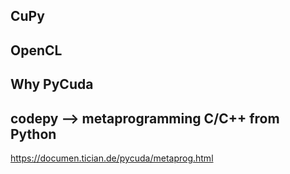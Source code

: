 ## CuPy

## OpenCL

## Why PyCuda


## codepy --> metaprogramming C/C++ from Python

  https://documen.tician.de/pycuda/metaprog.html
  
